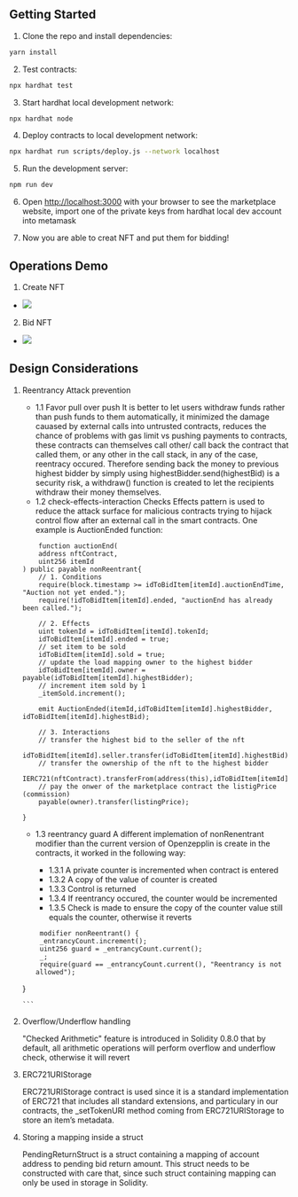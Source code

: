 ## Getting Started

1. Clone the repo and install dependencies:

```bash
yarn install

```
2. Test contracts:
```bash
npx hardhat test

```
3. Start hardhat local development network:

```bash
npx hardhat node

```
4. Deploy contracts to local development network:
```bash
npx hardhat run scripts/deploy.js --network localhost
```
5. Run the development server:

```bash
npm run dev

```
6. Open [http://localhost:3000](http://localhost:3000) with your browser to see the marketplace website, import one of the private keys from hardhat local dev account into metamask

7. Now you are able to creat NFT and put them for bidding!

## Operations Demo
1. Create NFT
- ![](./images/create-nft-demo.gif)

2. Bid NFT
- ![](./images/bid-on-NFT.gif)

## Design Considerations
1. Reentrancy Attack prevention
    - 1.1 Favor pull over push
    It is better to let users withdraw funds rather than push funds to them automatically, it minimized the damage cauased by external calls into untrusted contracts, reduces the chance of problems with gas limit vs pushing payments to contracts, these contracts can themselves call other/ call back the contract that called them, or any other in the call stack, in any of the case, reentracy occured.
    Therefore sending back the money to previous highest bidder by simply using highestBidder.send(highestBid) is a security risk, a withdraw() function is created to let the recipients withdraw their money themselves.
    - 1.2 check-effects-interaction
    Checks Effects pattern is used to reduce the attack surface for malicious contracts trying to hijack control flow after an external call in the smart contracts. One example is AuctionEnded function:
    ```solidity
        function auctionEnd(
        address nftContract,
        uint256 itemId
    ) public payable nonReentrant{
        // 1. Conditions
        require(block.timestamp >= idToBidItem[itemId].auctionEndTime, "Auction not yet ended.");
        require(!idToBidItem[itemId].ended, "auctionEnd has already been called.");

        // 2. Effects
        uint tokenId = idToBidItem[itemId].tokenId;
        idToBidItem[itemId].ended = true;
        // set item to be sold
        idToBidItem[itemId].sold = true;
        // update the load mapping owner to the highest bidder
        idToBidItem[itemId].owner = payable(idToBidItem[itemId].highestBidder);
        // increment item sold by 1
        _itemSold.increment();

        emit AuctionEnded(itemId,idToBidItem[itemId].highestBidder, idToBidItem[itemId].highestBid);

        // 3. Interactions
        // transfer the highest bid to the seller of the nft
        idToBidItem[itemId].seller.transfer(idToBidItem[itemId].highestBid);
        // transfer the ownership of the nft to the highest bidder
        IERC721(nftContract).transferFrom(address(this),idToBidItem[itemId].highestBidder,tokenId);
        // pay the onwer of the marketplace contract the listigPrice (commission)
        payable(owner).transfer(listingPrice);

    }

    ```

    - 1.3 reentrancy guard
    A different implemation of nonRenentrant modifier than the current version of Openzepplin is create in the contracts, it worked in the following way:
       - 1.3.1 A private counter is incremented when contract is entered 
       - 1.3.2 A copy of the value of counter is created
       - 1.3.3 Control is returned 
       - 1.3.4 If reentrancy occured, the counter would be incremented
       - 1.3.5 Check is made to ensure the copy of the counter value still equals the counter, otherwise it reverts

       ```
        modifier nonReentrant() {
        _entrancyCount.increment();
        uint256 guard = _entrancyCount.current();
        _;
        require(guard == _entrancyCount.current(), "Reentrancy is not allowed"); 
    }

       ```

2. Overflow/Underflow handling

   "Checked Arithmetic" feature is introduced in Solidity 0.8.0 that by default, all arithmetic operations will perform overflow and underflow check, otherwise it will revert

3. ERC721URIStorage

    ERC721URIStorage contract is used since it is a standard implementation of ERC721 that includes all standard extensions, and particulary in our contracts, the _setTokenURI method coming from ERC721URIStorage to store an item’s metadata.


4. Storing a mapping inside a struct
   
   PendingReturnStruct is a struct containing a mapping of account address to pending bid return amount. This struct needs to be constructed with care that, since such struct containing mapping can only be used in storage in Solidity.



